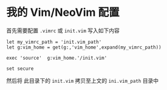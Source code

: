 # 我的 Vim/NeoVim 配置

首先需要配置 `.vimrc` 或 `init.vim` 写入如下内容

```vimscript
let my_vimrc_path = 'init.vim_path'                                                                                                                                 
let g:vim_home = get(g:,'vim_home',expand(my_vimrc_path))

exec 'source'  g:vim_home.'/init.vim'

set secure

```

然后将 此目录下的 `init.vim` 拷贝至上文的 `ini.vim_path` 目录中
